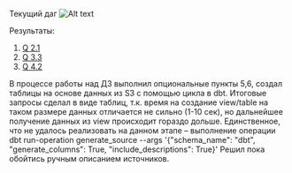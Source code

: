 Текущий даг
![Alt text](https://sun1-92.userapi.com/s/v1/ig2/QJYflAqNNgraMw4zNLtHWskFaAzoHKBYyGbnqWQFBNuI2LkJCQKwCaPB46FIh3LRY6vBUzjL3tdMfLaiwh_t2qoU.jpg?size=624x260&quality=96&type=album?raw=true "Title")

Результаты: 
1) [Q 2.1](https://disk.yandex.ru/i/cHbMnwprR1Uekw)
2) [Q 3.3](https://disk.yandex.ru/i/ayZrXs1U9nfF3w)
3) [Q 4.2](https://disk.yandex.ru/i/LIho_jqWVHVI-Q)

В процессе работы над ДЗ выполнил опциональные пункты 5,6, создал таблицы на основе данных из S3 с помощью цикла в dbt.
Итоговые запросы сделал в виде таблиц, т.к. время на создание view/table на таком размере данных отличается не сильно (1-10 сек), но дальнейшее получение данных из view происходит гораздо дольше.
Единственное, что не удалось реализовать на данном этапе – выполнение операции 
dbt run-operation generate_source --args '{"schema_name": "dbt", "generate_columns": True, "include_descriptions": True}'
Решил пока обойтись ручным описанием источников.
